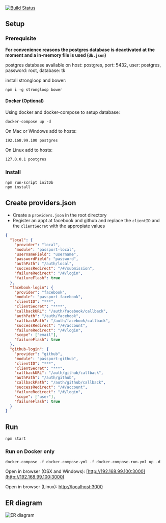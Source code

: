 [![Build Status](https://travis-ci.org/tarekauel/tkpraktikum.svg?branch=master)](https://travis-ci.org/tarekauel/tkpraktikum)

## Setup ##

### Prerequisite ###
**For convenience reasons the postgres database is deactivated at the moment and a in-memory file is used (`db.json`)**

postgres database available on host: postgres, port: 5432, user: postgres, password: root, database: tk

install strongloop and bower:
```shell
npm i -g strongloop bower
```

#### Docker (Optional) ####

Using docker and docker-compose to setup database:
```
docker-compose up -d
```

On Mac or Windows add to hosts:
```
192.168.99.100 postgres
```

On Linux add to hosts:
```
127.0.0.1 postgres
```

### Install ###

```shell
npm run-script initDb
npm install
```

## Create providers.json ##

- Create a `providers.json` in the root directory
- Register an appt at facebook and github and replace the `clientID` and
   the `clientSecret` with the appropiate values

```json
{
  "local": {
    "provider": "local",
    "module": "passport-local",
    "usernameField": "username",
    "passwordField": "password",
    "authPath": "/auth/local",
    "successRedirect": "/#/submission",
    "failureRedirect": "/#/login",
    "failureFlash": true
  },
  "facebook-login": {
    "provider": "facebook",
    "module": "passport-facebook",
    "clientID": "***",
    "clientSecret": "****",
    "callbackURL": "/auth/facebook/callback",
    "authPath": "/auth/facebook",
    "callbackPath": "/auth/facebook/callback",
    "successRedirect": "/#/account",
    "failureRedirect": "/#/login",
    "scope": ["email"],
    "failureFlash": true
  },
  "github-login": {
    "provider": "github",
    "module": "passport-github",
    "clientID": "***",
    "clientSecret": "***",
    "callbackURL": "/auth/github/callback",
    "authPath": "/auth/github",
    "callbackPath": "/auth/github/callback",
    "successRedirect": "/#/account",
    "failureRedirect": "/#/login",
    "scope": ["user"],
    "failureFlash": true
  }
}
```

## Run ##
```shell
npm start
```

### Run on Docker only ##
```shell
docker-compose -f docker-compose.yml -f docker-compose-run.yml up -d
```

Open in browser (OSX and Windows): [http://192.168.99.100:3000](http://192.168.99.100:3000)

Open in browser (Linux): [http://localhost:3000](http://localhost:3000)
## ER diagram ##
![ER diagram](https://rawgit.com/tarekauel/tkpraktikum/master/doc/ER.svg)
